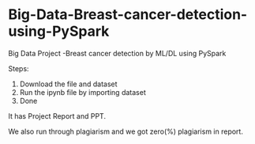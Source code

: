 # Big-Data-Breast-cancer-detection-using-PySpark
Big Data Project -Breast cancer detection by ML/DL using PySpark

Steps:
1. Download the file and dataset
2. Run the ipynb file by importing dataset
3. Done

It has Project Report and PPT.

We also run through plagiarism and we got zero(%) plagiarism in report.

